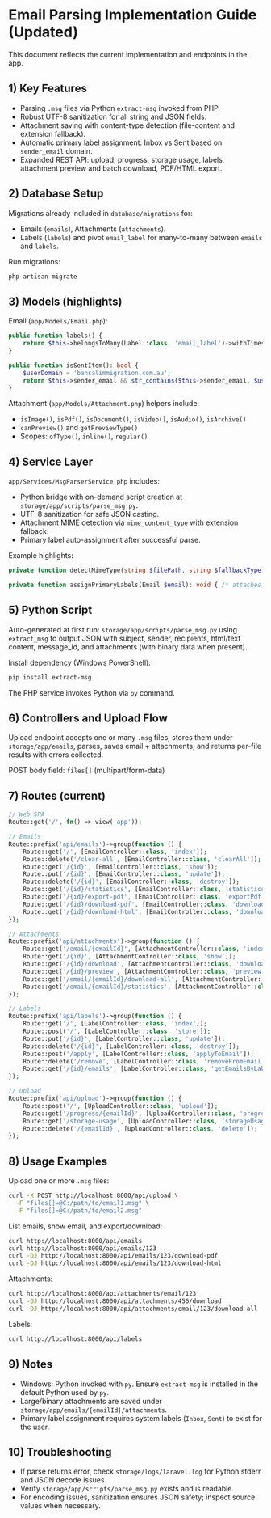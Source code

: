 # Email Parsing Implementation Guide (Updated)

This document reflects the current implementation and endpoints in the app.

## 1) Key Features
- Parsing `.msg` files via Python `extract-msg` invoked from PHP.
- Robust UTF-8 sanitization for all string and JSON fields.
- Attachment saving with content-type detection (file-content and extension fallback).
- Automatic primary label assignment: Inbox vs Sent based on `sender_email` domain.
- Expanded REST API: upload, progress, storage usage, labels, attachment preview and batch download, PDF/HTML export.

## 2) Database Setup
Migrations already included in `database/migrations` for:
- Emails (`emails`), Attachments (`attachments`).
- Labels (`labels`) and pivot `email_label` for many-to-many between `emails` and `labels`.

Run migrations:
```bash
php artisan migrate
```

## 3) Models (highlights)
Email (`app/Models/Email.php`):
```php
public function labels() {
    return $this->belongsToMany(Label::class, 'email_label')->withTimestamps();
}

public function isSentItem(): bool {
    $userDomain = 'bansalimmigration.com.au';
    return $this->sender_email && str_contains($this->sender_email, $userDomain);
}
```

Attachment (`app/Models/Attachment.php`) helpers include:
- `isImage()`, `isPdf()`, `isDocument()`, `isVideo()`, `isAudio()`, `isArchive()`
- `canPreview()` and `getPreviewType()`
- Scopes: `ofType()`, `inline()`, `regular()`

## 4) Service Layer
`app/Services/MsgParserService.php` includes:
- Python bridge with on-demand script creation at `storage/app/scripts/parse_msg.py`.
- UTF-8 sanitization for safe JSON casting.
- Attachment MIME detection via `mime_content_type` with extension fallback.
- Primary label auto-assignment after successful parse.

Example highlights:
```php
private function detectMimeType(string $filePath, string $fallbackType): string { /* ... */ }

private function assignPrimaryLabels(Email $email): void { /* attaches Inbox/Sent */ }
```

## 5) Python Script
Auto-generated at first run: `storage/app/scripts/parse_msg.py` using `extract_msg` to output JSON with subject, sender, recipients, html/text content, message_id, and attachments (with binary data when present).

Install dependency (Windows PowerShell):
```bash
pip install extract-msg
```
The PHP service invokes Python via `py` command.

## 6) Controllers and Upload Flow
Upload endpoint accepts one or many `.msg` files, stores them under `storage/app/emails`, parses, saves email + attachments, and returns per-file results with errors collected.

POST body field: `files[]` (multipart/form-data)

## 7) Routes (current)
```php
// Web SPA
Route::get('/', fn() => view('app'));

// Emails
Route::prefix('api/emails')->group(function () {
    Route::get('/', [EmailController::class, 'index']);
    Route::delete('/clear-all', [EmailController::class, 'clearAll']);
    Route::get('/{id}', [EmailController::class, 'show']);
    Route::put('/{id}', [EmailController::class, 'update']);
    Route::delete('/{id}', [EmailController::class, 'destroy']);
    Route::get('/{id}/statistics', [EmailController::class, 'statistics']);
    Route::get('/{id}/export-pdf', [EmailController::class, 'exportPdf']);
    Route::get('/{id}/download-pdf', [EmailController::class, 'downloadPdf']);
    Route::get('/{id}/download-html', [EmailController::class, 'downloadHtml']);
});

// Attachments
Route::prefix('api/attachments')->group(function () {
    Route::get('/email/{emailId}', [AttachmentController::class, 'index']);
    Route::get('/{id}', [AttachmentController::class, 'show']);
    Route::get('/{id}/download', [AttachmentController::class, 'download']);
    Route::get('/{id}/preview', [AttachmentController::class, 'preview']);
    Route::get('/email/{emailId}/download-all', [AttachmentController::class, 'downloadAll']);
    Route::get('/email/{emailId}/statistics', [AttachmentController::class, 'statistics']);
});

// Labels
Route::prefix('api/labels')->group(function () {
    Route::get('/', [LabelController::class, 'index']);
    Route::post('/', [LabelController::class, 'store']);
    Route::put('/{id}', [LabelController::class, 'update']);
    Route::delete('/{id}', [LabelController::class, 'destroy']);
    Route::post('/apply', [LabelController::class, 'applyToEmail']);
    Route::delete('/remove', [LabelController::class, 'removeFromEmail']);
    Route::get('/{id}/emails', [LabelController::class, 'getEmailsByLabel']);
});

// Upload
Route::prefix('api/upload')->group(function () {
    Route::post('/', [UploadController::class, 'upload']);
    Route::get('/progress/{emailId}', [UploadController::class, 'progress']);
    Route::get('/storage-usage', [UploadController::class, 'storageUsage']);
    Route::delete('/{emailId}', [UploadController::class, 'delete']);
});
```

## 8) Usage Examples
Upload one or more `.msg` files:
```bash
curl -X POST http://localhost:8000/api/upload \
  -F "files[]=@C:/path/to/email1.msg" \
  -F "files[]=@C:/path/to/email2.msg"
```

List emails, show email, and export/download:
```bash
curl http://localhost:8000/api/emails
curl http://localhost:8000/api/emails/123
curl -OJ http://localhost:8000/api/emails/123/download-pdf
curl -OJ http://localhost:8000/api/emails/123/download-html
```

Attachments:
```bash
curl http://localhost:8000/api/attachments/email/123
curl -OJ http://localhost:8000/api/attachments/456/download
curl -OJ http://localhost:8000/api/attachments/email/123/download-all
```

Labels:
```bash
curl http://localhost:8000/api/labels
```

## 9) Notes
- Windows: Python invoked with `py`. Ensure `extract-msg` is installed in the default Python used by `py`.
- Large/binary attachments are saved under `storage/app/emails/{emailId}/attachments`.
- Primary label assignment requires system labels (`Inbox`, `Sent`) to exist for the user.

## 10) Troubleshooting
- If parse returns error, check `storage/logs/laravel.log` for Python stderr and JSON decode issues.
- Verify `storage/app/scripts/parse_msg.py` exists and is readable.
- For encoding issues, sanitization ensures JSON safety; inspect source values when necessary.
